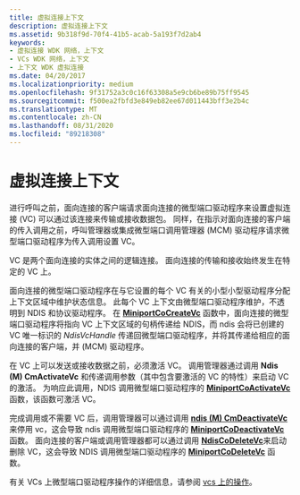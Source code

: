 ```yaml
---
title: 虚拟连接上下文
description: 虚拟连接上下文
ms.assetid: 9b318f9d-70f4-41b5-acab-5a193f7d2ab4
keywords:
- 虚拟连接 WDK 网络，上下文
- VCs WDK 网络，上下文
- 上下文 WDK 虚拟连接
ms.date: 04/20/2017
ms.localizationpriority: medium
ms.openlocfilehash: 9f31752a3c0c16f63308a5e9cb6be89b75ff9545
ms.sourcegitcommit: f500ea2fbfd3e849eb82ee67d011443bff3e2b4c
ms.translationtype: MT
ms.contentlocale: zh-CN
ms.lasthandoff: 08/31/2020
ms.locfileid: "89218308"
---
```

# <a name="virtual-connection-context"></a>虚拟连接上下文





进行呼叫之前，面向连接的客户端请求面向连接的微型端口驱动程序来设置虚拟连接 (VC) 可以通过该连接来传输或接收数据包。 同样，在指示对面向连接的客户端的传入调用之前，呼叫管理器或集成微型端口调用管理器 (MCM) 驱动程序请求微型端口驱动程序为传入调用设置 VC。

VC 是两个面向连接的实体之间的逻辑连接。 面向连接的传输和接收始终发生在特定的 VC 上。

面向连接的微型端口驱动程序在与它设置的每个 VC 有关的小型小型驱动程序分配上下文区域中维护状态信息。 此每个 VC 上下文由微型端口驱动程序维护，不透明到 NDIS 和协议驱动程序。 在 [**MiniportCoCreateVc**](/windows-hardware/drivers/ddi/ndis/nc-ndis-miniport_co_create_vc) 函数中，面向连接的微型端口驱动程序将指向 VC 上下文区域的句柄传递给 NDIS，而 ndis 会将已创建的 VC 唯一标识的 *NdisVcHandle* 传递回微型端口驱动程序，并将其传递给相应的面向连接的客户端，并 (MCM) 驱动程序。

在 VC 上可以发送或接收数据之前，必须激活 VC。 调用管理器通过调用 **Ndis (M) CmActivateVc** 和传递调用参数（其中包含要激活的 VC 的特性）来启动 VC 的激活。 为响应此调用，NDIS 调用微型端口驱动程序的 [**MiniportCoActivateVc**](/windows-hardware/drivers/ddi/ndis/nc-ndis-miniport_co_activate_vc) 函数，该函数可激活 VC。

完成调用或不需要 VC 后，调用管理器可以通过调用 [**ndis (M) CmDeactivateVc**](/windows-hardware/drivers/ddi/ndis/nf-ndis-ndiscmdeactivatevc)来停用 vc，这会导致 ndis 调用微型端口驱动程序的 [**MiniportCoDeactivateVc**](/windows-hardware/drivers/ddi/ndis/nc-ndis-miniport_co_deactivate_vc) 函数。 面向连接的客户端或调用管理器都可以通过调用 [**NdisCoDeleteVc**](/windows-hardware/drivers/ddi/ndis/nf-ndis-ndiscodeletevc)来启动删除 VC，这会导致 NDIS 调用微型端口驱动程序的 [**MiniportCoDeleteVc**](/windows-hardware/drivers/ddi/ndis/nc-ndis-miniport_co_delete_vc) 函数。

有关 VCs 上微型端口驱动程序操作的详细信息，请参阅 [vcs 上的操作](operations-on-vcs.md)。

 

